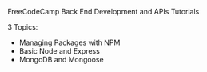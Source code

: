 FreeCodeCamp Back End Development and APIs Tutorials

3 Topics:
- Managing Packages with NPM
- Basic Node and Express
- MongoDB and Mongoose

